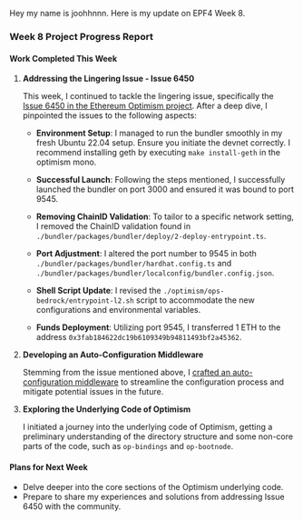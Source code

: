 Hey my name is joohhnnn. Here is my update on EPF4 Week 8.

### Week 8 Project Progress Report

#### Work Completed This Week

1. **Addressing the Lingering Issue - Issue 6450**

   This week, I continued to tackle the lingering issue, specifically the [Issue 6450 in the Ethereum Optimism project](https://github.com/ethereum-optimism/optimism/issues/6450). After a deep dive, I pinpointed the issues to the following aspects:

   - **Environment Setup**: I managed to run the bundler smoothly in my fresh Ubuntu 22.04 setup. Ensure you initiate the devnet correctly. I recommend installing geth by executing `make install-geth` in the optimism mono.
   
   - **Successful Launch**: Following the steps mentioned, I successfully launched the bundler on port 3000 and ensured it was bound to port 9545.
   
   - **Removing ChainID Validation**: To tailor to a specific network setting, I removed the ChainID validation found in `./bundler/packages/bundler/deploy/2-deploy-entrypoint.ts`.
   
   - **Port Adjustment**: I altered the port number to 9545 in both `./bundler/packages/bundler/hardhat.config.ts` and `./bundler/packages/bundler/localconfig/bundler.config.json`.
   
   - **Shell Script Update**: I revised the `./optimism/ops-bedrock/entrypoint-l2.sh` script to accommodate the new configurations and environmental variables.
   
   - **Funds Deployment**: Utilizing port 9545, I transferred 1 ETH to the address `0x3fab184622dc19b6109349b94811493bf2a45362`.

2. **Developing an Auto-Configuration Middleware**

   Stemming from the issue mentioned above, I [crafted an auto-configuration middleware](https://github.com/joohhnnn/OPBundlerAutoConfig) to streamline the configuration process and mitigate potential issues in the future.

3. **Exploring the Underlying Code of Optimism**

   I initiated a journey into the underlying code of Optimism, getting a preliminary understanding of the directory structure and some non-core parts of the code, such as `op-bindings` and `op-bootnode`.

#### Plans for Next Week

- Delve deeper into the core sections of the Optimism underlying code.
- Prepare to share my experiences and solutions from addressing Issue 6450 with the community.

